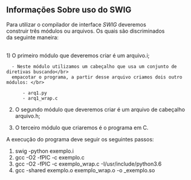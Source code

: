 <h2> Informações Sobre uso do SWIG </h2>

<p>
    Para utilizar o compilador de interface <em>SWIG</em> deveremos </br>
    construir três módulos ou arquivos. Os quais são discriminados  </br>
    da seguinte maneira:</br></br>  
</p>

<p>
   1) O primeiro módulo que deveremos criar é um arquivo.i; </br>

      - Neste módulo utilizamos um cabeçalho que usa um conjunto de diretivas buscando</br>
      empacotar o programa, a partir desse arquivo criamos dois outro módulos: </br>

	      - arq1.py 
	      - arq1_wrap.c 

   2) O segundo módulo que deveremos criar é um arquivo de cabeçalho arquivo.h; </br>
      
   3) O terceiro módulo que criaremos é o programa em C. </br>               
</p>

<p>
   A execução do programa deve seguir os seguintes passos: </br>
   
   1) swig  -python  exemplo.i
   2) gcc  -O2  -fPIC  -c  exemplo.c
   3) gcc  -O2  -fPIC  -c  exemplo_wrap.c  -I/usr/include/python3.6
   4) gcc  -shared  exemplo.o  exemplo_wrap.o  -o  _exemplo.so
   
</p>
